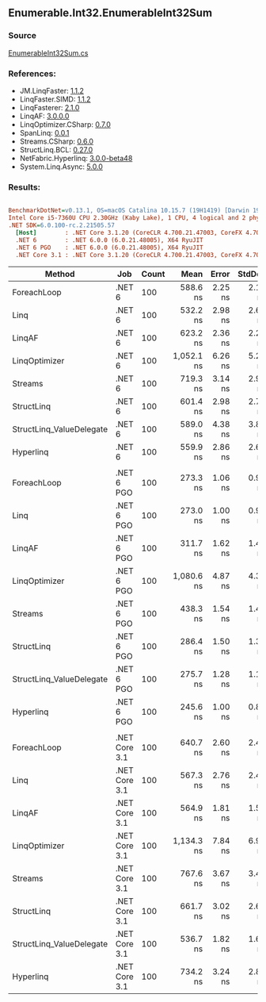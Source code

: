﻿## Enumerable.Int32.EnumerableInt32Sum

### Source
[EnumerableInt32Sum.cs](../LinqBenchmarks/Enumerable/Int32/EnumerableInt32Sum.cs)

### References:
- JM.LinqFaster: [1.1.2](https://www.nuget.org/packages/JM.LinqFaster/1.1.2)
- LinqFaster.SIMD: [1.1.2](https://www.nuget.org/packages/LinqFaster.SIMD/1.0.3)
- LinqFasterer: [2.1.0](https://www.nuget.org/packages/LinqFasterer/2.1.0)
- LinqAF: [3.0.0.0](https://www.nuget.org/packages/LinqAF/3.0.0.0)
- LinqOptimizer.CSharp: [0.7.0](https://www.nuget.org/packages/LinqOptimizer.CSharp/0.7.0)
- SpanLinq: [0.0.1](https://www.nuget.org/packages/SpanLinq/0.0.1)
- Streams.CSharp: [0.6.0](https://www.nuget.org/packages/Streams.CSharp/0.6.0)
- StructLinq.BCL: [0.27.0](https://www.nuget.org/packages/StructLinq/0.27.0)
- NetFabric.Hyperlinq: [3.0.0-beta48](https://www.nuget.org/packages/NetFabric.Hyperlinq/3.0.0-beta48)
- System.Linq.Async: [5.0.0](https://www.nuget.org/packages/System.Linq.Async/5.0.0)

### Results:
``` ini

BenchmarkDotNet=v0.13.1, OS=macOS Catalina 10.15.7 (19H1419) [Darwin 19.6.0]
Intel Core i5-7360U CPU 2.30GHz (Kaby Lake), 1 CPU, 4 logical and 2 physical cores
.NET SDK=6.0.100-rc.2.21505.57
  [Host]        : .NET Core 3.1.20 (CoreCLR 4.700.21.47003, CoreFX 4.700.21.47101), X64 RyuJIT
  .NET 6        : .NET 6.0.0 (6.0.21.48005), X64 RyuJIT
  .NET 6 PGO    : .NET 6.0.0 (6.0.21.48005), X64 RyuJIT
  .NET Core 3.1 : .NET Core 3.1.20 (CoreCLR 4.700.21.47003, CoreFX 4.700.21.47101), X64 RyuJIT


```
|                   Method |           Job | Count |       Mean |   Error |  StdDev |        Ratio | RatioSD |  Gen 0 | Allocated |
|------------------------- |-------------- |------ |-----------:|--------:|--------:|-------------:|--------:|-------:|----------:|
|              ForeachLoop |        .NET 6 |   100 |   588.6 ns | 2.25 ns | 2.11 ns |     baseline |         | 0.0191 |      40 B |
|                     Linq |        .NET 6 |   100 |   532.2 ns | 2.98 ns | 2.64 ns | 1.11x faster |   0.01x | 0.0191 |      40 B |
|                   LinqAF |        .NET 6 |   100 |   623.2 ns | 2.36 ns | 2.21 ns | 1.06x slower |   0.00x | 0.0191 |      40 B |
|            LinqOptimizer |        .NET 6 |   100 | 1,052.1 ns | 6.26 ns | 5.23 ns | 1.79x slower |   0.01x | 0.0305 |      64 B |
|                  Streams |        .NET 6 |   100 |   719.3 ns | 3.14 ns | 2.94 ns | 1.22x slower |   0.01x | 0.1183 |     248 B |
|               StructLinq |        .NET 6 |   100 |   601.4 ns | 2.98 ns | 2.79 ns | 1.02x slower |   0.01x | 0.0305 |      64 B |
| StructLinq_ValueDelegate |        .NET 6 |   100 |   589.0 ns | 4.38 ns | 3.88 ns | 1.00x slower |   0.01x | 0.0191 |      40 B |
|                Hyperlinq |        .NET 6 |   100 |   559.9 ns | 2.86 ns | 2.68 ns | 1.05x faster |   0.01x | 0.0191 |      40 B |
|                          |               |       |            |         |         |              |         |        |           |
|              ForeachLoop |    .NET 6 PGO |   100 |   273.3 ns | 1.06 ns | 0.94 ns |     baseline |         | 0.0191 |      40 B |
|                     Linq |    .NET 6 PGO |   100 |   273.0 ns | 1.00 ns | 0.93 ns | 1.00x faster |   0.01x | 0.0191 |      40 B |
|                   LinqAF |    .NET 6 PGO |   100 |   311.7 ns | 1.62 ns | 1.44 ns | 1.14x slower |   0.01x | 0.0191 |      40 B |
|            LinqOptimizer |    .NET 6 PGO |   100 | 1,080.6 ns | 4.87 ns | 4.32 ns | 3.95x slower |   0.02x | 0.0305 |      64 B |
|                  Streams |    .NET 6 PGO |   100 |   438.3 ns | 1.54 ns | 1.44 ns | 1.60x slower |   0.01x | 0.1183 |     248 B |
|               StructLinq |    .NET 6 PGO |   100 |   286.4 ns | 1.50 ns | 1.33 ns | 1.05x slower |   0.00x | 0.0305 |      64 B |
| StructLinq_ValueDelegate |    .NET 6 PGO |   100 |   275.7 ns | 1.28 ns | 1.13 ns | 1.01x slower |   0.01x | 0.0191 |      40 B |
|                Hyperlinq |    .NET 6 PGO |   100 |   245.6 ns | 1.00 ns | 0.89 ns | 1.11x faster |   0.00x | 0.0191 |      40 B |
|                          |               |       |            |         |         |              |         |        |           |
|              ForeachLoop | .NET Core 3.1 |   100 |   640.7 ns | 2.60 ns | 2.43 ns |     baseline |         | 0.0191 |      40 B |
|                     Linq | .NET Core 3.1 |   100 |   567.3 ns | 2.76 ns | 2.44 ns | 1.13x faster |   0.01x | 0.0191 |      40 B |
|                   LinqAF | .NET Core 3.1 |   100 |   564.9 ns | 1.81 ns | 1.51 ns | 1.13x faster |   0.01x | 0.0191 |      40 B |
|            LinqOptimizer | .NET Core 3.1 |   100 | 1,134.3 ns | 7.84 ns | 6.95 ns | 1.77x slower |   0.01x | 0.0458 |      96 B |
|                  Streams | .NET Core 3.1 |   100 |   767.6 ns | 3.67 ns | 3.44 ns | 1.20x slower |   0.01x | 0.1183 |     248 B |
|               StructLinq | .NET Core 3.1 |   100 |   661.7 ns | 3.02 ns | 2.68 ns | 1.03x slower |   0.01x | 0.0305 |      64 B |
| StructLinq_ValueDelegate | .NET Core 3.1 |   100 |   536.7 ns | 1.82 ns | 1.61 ns | 1.19x faster |   0.00x | 0.0191 |      40 B |
|                Hyperlinq | .NET Core 3.1 |   100 |   734.2 ns | 3.24 ns | 2.87 ns | 1.15x slower |   0.01x | 0.0191 |      40 B |
